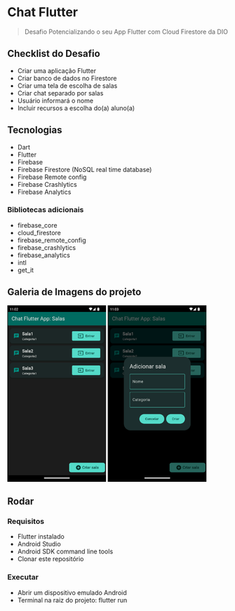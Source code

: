 # Chat Flutter

> Desafio Potencializando o seu App Flutter com Cloud Firestore da DIO

## Checklist do Desafio

- Criar uma aplicação Flutter​
- Criar banco de dados no Firestore​
- Criar uma tela de escolha de salas​
- Criar chat separado por salas​
- Usuário informará o nome​
- Incluir recursos a escolha do(a) aluno(a)

## Tecnologias

- Dart
- Flutter
- Firebase
- Firebase Firestore (NoSQL real time database)
- Firebase Remote config
- Firebase Crashlytics
- Firebase Analytics

### Bibliotecas adicionais

- firebase_core
- cloud_firestore
- firebase_remote_config
- firebase_crashlytics
- firebase_analytics
- intl
- get_it

## Galeria de Imagens do projeto

<img src="https://raw.githubusercontent.com/rodolfoHOk/portfolio-img/main/images/dio-chat-flutter-01.png" alt="Chat Flutter Image 01" width="225"/>
<img src="https://raw.githubusercontent.com/rodolfoHOk/portfolio-img/main/images/dio-chat-flutter-02.png" alt="Chat Flutter Image 02" width="225"/>

## Rodar

### Requisitos

- Flutter instalado
- Android Studio
- Android SDK command line tools
- Clonar este repositório

### Executar

- Abrir um dispositivo emulado Android
- Terminal na raiz do projeto: flutter run
